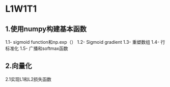 # L1W1T1
## 1.使用numpy构建基本函数
1.1- sigmoid function和np.exp（）
1.2- Sigmoid gradient
1.3- 重塑数组
1.4- 行标准化
1.5- 广播和softmax函数

## 2.向量化
2.1实现L1和L2损失函数